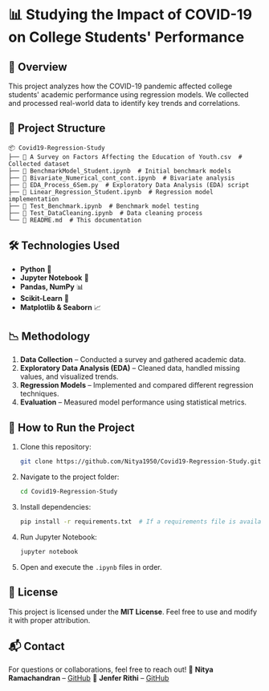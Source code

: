 # 📊 Studying the Impact of COVID-19 on College Students' Performance

## 📌 Overview
This project analyzes how the COVID-19 pandemic affected college students' academic performance using regression models. We collected and processed real-world data to identify key trends and correlations.

## 📂 Project Structure
```
📦 Covid19-Regression-Study
├── 📜 A Survey on Factors Affecting the Education of Youth.csv  # Collected dataset
├── 📜 BenchmarkModel_Student.ipynb  # Initial benchmark models
├── 📜 Bivariate_Numerical_cont_cont.ipynb  # Bivariate analysis
├── 📜 EDA_Process_6Sem.py  # Exploratory Data Analysis (EDA) script
├── 📜 Linear_Regression_Student.ipynb  # Regression model implementation
├── 📜 Test_Benchmark.ipynb  # Benchmark model testing
├── 📜 Test_DataCleaning.ipynb  # Data cleaning process
└── 📜 README.md  # This documentation
```

## 🛠️ Technologies Used
- **Python** 🐍
- **Jupyter Notebook** 📒
- **Pandas, NumPy** 📊
- **Scikit-Learn** 🤖
- **Matplotlib & Seaborn** 📈

## 📉 Methodology
1. **Data Collection** – Conducted a survey and gathered academic data.
2. **Exploratory Data Analysis (EDA)** – Cleaned data, handled missing values, and visualized trends.
3. **Regression Models** – Implemented and compared different regression techniques.
4. **Evaluation** – Measured model performance using statistical metrics.

## 🚀 How to Run the Project
1. Clone this repository:
   ```sh
   git clone https://github.com/Nitya1950/Covid19-Regression-Study.git
   ```
2. Navigate to the project folder:
   ```sh
   cd Covid19-Regression-Study
   ```
3. Install dependencies:
   ```sh
   pip install -r requirements.txt  # If a requirements file is available
   ```
4. Run Jupyter Notebook:
   ```sh
   jupyter notebook
   ```
5. Open and execute the `.ipynb` files in order.

## 📜 License
This project is licensed under the **MIT License**. Feel free to use and modify it with proper attribution.

## 📬 Contact
For questions or collaborations, feel free to reach out!
📧 **Nitya Ramachandran** – [GitHub](https://github.com/Nitya1950)
📧 **Jenfer Rithi** – [GitHub](https://github.com/JenferRithi)
